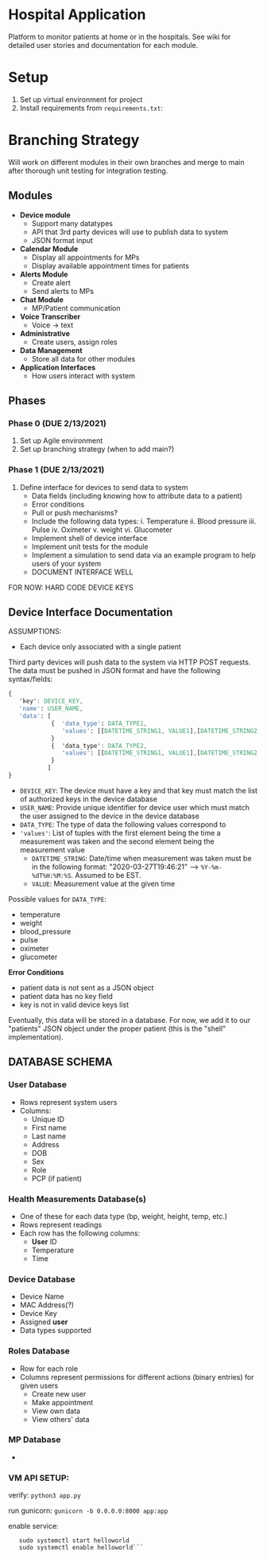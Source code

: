 # Hospital Application
Platform to monitor patients at home or in the hospitals. See wiki for detailed user stories and documentation for each module.

# Setup 
1. Set up virtual environment for project
2. Install requirements from `requirements.txt`:

# Branching Strategy
Will work on different modules in their own branches and merge to main after thorough unit testing for integration testing. 

## Modules
* **Device module**
    * Support many datatypes
    * API that 3rd party devices will use to publish data to system
    * JSON format input
* **Calendar Module**
    * Display all appointments for MPs
    * Display available appointment times for patients
* **Alerts Module**
    * Create alert
    * Send alerts to MPs
* **Chat Module**
    * MP/Patient communication
* **Voice Transcriber**
    * Voice -> text 
* **Administrative**
    * Create users, assign roles
* **Data Management**
    * Store all data for other modules
* **Application Interfaces**
    * How users interact with system

## Phases
### Phase 0 (DUE 2/13/2021)
1. Set up Agile environment
2. Set up branching strategy (when to add main?)
### Phase 1 (DUE 2/13/2021)
1. Define interface for devices to send data to system
    * Data fields (including knowing how to attribute data to a patient)
    * Error conditions
    * Pull or push mechanisms?
    * Include the following data types:
        i. Temperature
        ii. Blood pressure
        iii. Pulse
        iv. Oximeter
        v. weight
        vi. Glucometer 
    * Implement shell of device interface
    * Implement unit tests for the module
    * Implement a simulation to send data via an example program to help users of your system
    * DOCUMENT INTERFACE WELL
    
FOR NOW: HARD CODE DEVICE KEYS

## Device Interface Documentation
ASSUMPTIONS:
* Each device only associated with a single patient

Third party devices will push data to the system via HTTP POST requests. The data must be pushed in JSON format and have the following syntax/fields:

```css
{  
   'key': DEVICE_KEY,
   'name': USER_NAME,
   'data': [
            {  'data_type': DATA_TYPE1,
               'values': [[DATETIME_STRING1, VALUE1],[DATETIME_STRING2, VALUE2],....[DATETIME_STRINGN, VALUEN]]
            }
            {  'data_type': DATA_TYPE2,
               'values': [[DATETIME_STRING1, VALUE1],[DATETIME_STRING2, VALUE2],....[DATETIME_STRINGN, VALUEN]]
            }
           ]
}
```

* `DEVICE_KEY`: The device must have a key and that key must match the list of authorized keys in the device database
* `USER_NAME`: Provide unique identifier for device user which must match the user assigned to the device in the device database
* `DATA_TYPE`: The type of data the following values correspond to
* `'values'`: List of tuples with the first element being the time a measurement was taken and the second element being the measurement value
   * `DATETIME_STRING`: Date/time when measurement was taken must be in the following format: "2020-03-27T19:46:21" --> `%Y-%m-%dT%H:%M:%S`. Assumed to be EST.
   * `VALUE`: Measurement value at the given time


Possible values for `DATA_TYPE`:
* temperature
* weight
* blood_pressure
* pulse
* oximeter
* glucometer

**Error Conditions**
* patient data is not sent as a JSON object
* patient data has no key field
* key is not in valid device keys list

Eventually, this data will be stored in a database. For now, we add it to our "patients" JSON object under the proper patient (this is the "shell" implementation). 

## DATABASE SCHEMA
### **User** Database
* Rows represent system users
* Columns: 
   * Unique ID
   * First name
   * Last name
   * Address
   * DOB
   * Sex
   * Role
   * PCP (if patient) 
### Health Measurements Database(s)
* One of these for each data type (bp, weight, height, temp, etc.)
* Rows represent readings
* Each row has the following columns:
   * **User** ID
   * Temperature
   * Time
### Device Database
* Device Name
* MAC Address(?)
* Device Key
* Assigned **user**
* Data types supported
### Roles Database
* Row for each role
* Columns represent permissions for different actions (binary entries) for given users
   * Create new user
   * Make appointment
   * View own data
   * View others' data 
### MP Database
* 


### VM API SETUP:

verify: `python3 app.py`

run gunicorn: `gunicorn -b 0.0.0.0:8000 app:app`

enable service: 
```sudo systemctl daemon-reload
   sudo systemctl start helloworld
   sudo systemctl enable helloworld```
